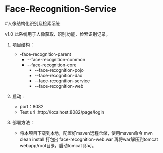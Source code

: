 # Face-Recognition-Service
#人像结构化识别及检索系统

v1.0
此系统用于人像获取，识别功能，检索识别记录。


1. 项目结构： 

    * -face-recognition-parent 
        *  --face-recognition-common 
        *  --face-recognition-core 
            *    --face-recognition-pojo 
            *    --face-recognition-dao 
            *    --face-recognition-service 
            *    --face-recognition-web 
   
2. 启动 :
    *  port：8082
    * Test url :http://localhost:8082/page/login 
    
3. 部署方法：
    * 将本项目下载到本地，配置好maven远程仓储，使用maven命令 mvn clean install 打包出 face-recognition-web.war
再将war解压到tomcat webapp/root目录，启动tomcat 即可。